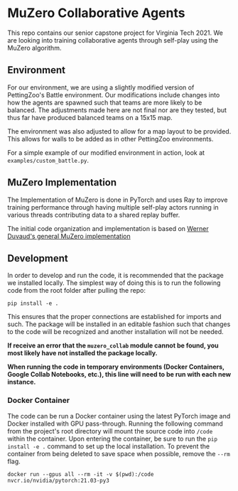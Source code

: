 # MuZero Collaborative Agents

This repo contains our senior capstone project for Virginia Tech 2021. We are looking into training
collaborative agents through self-play using the MuZero algorithm. 

## Environment

For our environment, we are using a slightly modified version of PettingZoo's Battle environment. Our
modifications include changes into how the agents are spawned such that teams are more likely to be balanced.
The adjustments made here are not final nor are they tested, but thus far have produced balanced teams on a 15x15
map. 

The environment was also adjusted to allow for a map layout to be provided. This allows for walls to be added as in
other PettingZoo environments. 

For a simple example of our modified environment in action, look at `examples/custom_battle.py`.

## MuZero Implementation

The Implementation of MuZero is done in PyTorch and uses Ray to improve training performance through having multiple
self-play actors running in various threads contributing data to a shared replay buffer.

The initial code organization and implementation is based on 
[Werner Duvaud's general MuZero implementation](https://github.com/werner-duvaud/muzero-general)

## Development

In order to develop and run the code, it is recommended that the package we installed locally. The simplest way of
doing this is to run the following code from the root folder after pulling the repo:

    pip install -e .

This ensures that the proper connections are established for imports and such. The package will be installed in an
editable fashion such that changes to the code will be recognized and another installation will not be needed.

__If receive an error that the `muzero_collab` module cannot be found, you most likely have not installed the 
package locally.__

__When running the code in temporary environments (Docker Containers, Google Collab Notebooks, etc.), this line
will need to be run with each new instance.__

### Docker Container
The code can be run a Docker container using the latest PyTorch image and Docker installed with GPU pass-through. 
Running the following command from the project's root directory will mount the source code into `/code` within the 
container. Upon entering the container, be sure to run the `pip install -e .` command to set up the local installation.
To prevent the container from being deleted to save space when possible, remove the `--rm` flag.

    docker run --gpus all --rm -it -v $(pwd):/code nvcr.io/nvidia/pytorch:21.03-py3

